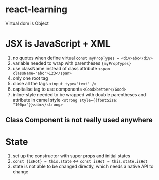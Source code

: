 # react-learning

Virtual dom is Object

<h1>JSX is JavaScript + XML</h1>

1. no quotes when define virtual `const myPropTypes = <div>abc</div>`
2. variable needed to wrap with parentheses `{myPropTypes}`
3. use className instead of class attribute `<span className="abc">123</span>`
4. only one root tag
5. close all the tags `<input type="text" />`
6. capitalise tag to use components `<Good>better</Good>`
7. inline-style needed to be wrapped with double parentheses and attribute in camel style `<strong style={{fontSize: "100px"}}>abc</strong>`

<h2>Class Component is not really used anywhere</h2>

<h1>State</h1>

1. set up the constructor with super props and initial states
2. `const {isHot} = this.state` <=> `const isHot = this.state.isHot`
3. state is not able to be changed directly, which needs a native API to change
